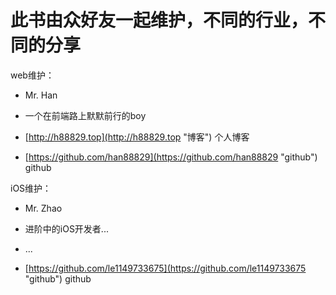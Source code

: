 # 此书由众好友一起维护，不同的行业，不同的分享

web维护：

* Mr. Han

* 一个在前端路上默默前行的boy

* [http://h88829.top](http://h88829.top "博客")  个人博客

* [https://github.com/han88829](https://github.com/han88829 "github")  github





iOS维护：

* Mr. Zhao

* 进阶中的iOS开发者...

* ...

* [https://github.com/le1149733675](https://github.com/le1149733675 "github")   github



